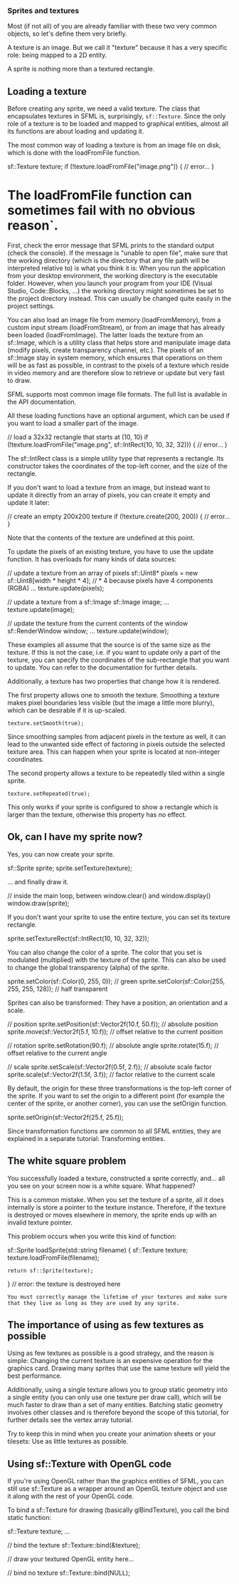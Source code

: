 ### Sprites and textures

Most (if not all) of you are already familiar with these two very common objects, so let's define them very briefly.

A texture is an image. But we call it "texture" because it has a very specific role: being mapped to a 2D entity.

A sprite is nothing more than a textured rectangle. 

## Loading a texture

Before creating any sprite, we need a valid texture. The class that encapsulates textures in SFML is, surprisingly, `sf::Texture`. 
Since the only role of a texture is to be loaded and mapped to graphical entities, almost all its functions are about loading and updating it.

The most common way of loading a texture is from an image file on disk, which is done with the loadFromFile function.

sf::Texture texture;
if (!texture.loadFromFile("image.png"))
{
    // error...
}

# The loadFromFile function can sometimes fail with no obvious reason`. 
First, check the error message that SFML prints to the standard output (check the console). 
If the message is "unable to open file", make sure that the working directory (which is the directory that any file path will be interpreted relative to) is what you think it is: 
When you run the application from your desktop environment, the working directory is the executable folder. 
However, when you launch your program from your IDE (Visual Studio, Code::Blocks, ...) the working directory might sometimes be set to the project directory instead. 
This can usually be changed quite easily in the project settings.

You can also load an image file from memory (loadFromMemory), 
from a custom input stream (loadFromStream), or 
from an image that has already been loaded (loadFromImage). 
The latter loads the texture from an sf::Image, which is a utility class that helps store and manipulate image data (modify pixels, create transparency channel, etc.). 
The pixels of an sf::Image stay in system memory, which ensures that operations on them will be as fast as possible, in contrast to the pixels of a texture which reside in video memory and are therefore slow to retrieve or update but very fast to draw.

SFML supports most common image file formats. The full list is available in the API documentation.

All these loading functions have an optional argument, which can be used if you want to load a smaller part of the image.


// load a 32x32 rectangle that starts at (10, 10)
if (!texture.loadFromFile("image.png", sf::IntRect(10, 10, 32, 32)))
{
    // error...
}


The sf::IntRect class is a simple utility type that represents a rectangle. Its constructor takes the coordinates of the top-left corner, and the size of the rectangle.

If you don't want to load a texture from an image, but instead want to update it directly from an array of pixels, you can create it empty and update it later:

// create an empty 200x200 texture
if (!texture.create(200, 200))
{
    // error...
}

Note that the contents of the texture are undefined at this point.

To update the pixels of an existing texture, you have to use the update function. It has overloads for many kinds of data sources:

// update a texture from an array of pixels
sf::Uint8* pixels = new sf::Uint8[width * height * 4]; // * 4 because pixels have 4 components (RGBA)
...
texture.update(pixels);

// update a texture from a sf::Image
sf::Image image;
...
texture.update(image);

// update the texture from the current contents of the window
sf::RenderWindow window;
...
texture.update(window);


These examples all assume that the source is of the same size as the texture. If this is not the case, i.e. if you want to update only a part of the texture, you can specify the coordinates of the sub-rectangle that you want to update. You can refer to the documentation for further details.

Additionally, a texture has two properties that change how it is rendered.

The first property allows one to smooth the texture. Smoothing a texture makes pixel boundaries less visible (but the image a little more blurry), which can be desirable if it is up-scaled.

`texture.setSmooth(true);`

Since smoothing samples from adjacent pixels in the texture as well, it can lead to the unwanted side effect of factoring in pixels outside the selected texture area. This can happen when your sprite is located at non-integer coordinates.

The second property allows a texture to be repeatedly tiled within a single sprite.

`texture.setRepeated(true);`

This only works if your sprite is configured to show a rectangle which is larger than the texture, otherwise this property has no effect. 



## Ok, can I have my sprite now?

Yes, you can now create your sprite.

sf::Sprite sprite;
sprite.setTexture(texture);

... and finally draw it.

// inside the main loop, between window.clear() and window.display()
window.draw(sprite);

If you don't want your sprite to use the entire texture, you can set its texture rectangle.

sprite.setTextureRect(sf::IntRect(10, 10, 32, 32));

You can also change the color of a sprite. The color that you set is modulated (multiplied) with the texture of the sprite. This can also be used to change the global transparency (alpha) of the sprite.

sprite.setColor(sf::Color(0, 255, 0)); // green
sprite.setColor(sf::Color(255, 255, 255, 128)); // half transparent


Sprites can also be transformed: They have a position, an orientation and a scale.

// position
sprite.setPosition(sf::Vector2f(10.f, 50.f)); // absolute position
sprite.move(sf::Vector2f(5.f, 10.f)); // offset relative to the current position

// rotation
sprite.setRotation(90.f); // absolute angle
sprite.rotate(15.f); // offset relative to the current angle

// scale
sprite.setScale(sf::Vector2f(0.5f, 2.f)); // absolute scale factor
sprite.scale(sf::Vector2f(1.5f, 3.f)); // factor relative to the current scale

By default, the origin for these three transformations is the top-left corner of the sprite. If you want to set the origin to a different point (for example the center of the sprite, or another corner), you can use the setOrigin function.

sprite.setOrigin(sf::Vector2f(25.f, 25.f));

Since transformation functions are common to all SFML entities, they are explained in a separate tutorial: Transforming entities.

## The white square problem

You successfully loaded a texture, constructed a sprite correctly, and... all you see on your screen now is a white square. What happened?

This is a common mistake. When you set the texture of a sprite, all it does internally is store a pointer to the texture instance. Therefore, if the texture is destroyed or moves elsewhere in memory, the sprite ends up with an invalid texture pointer.

This problem occurs when you write this kind of function:

sf::Sprite loadSprite(std::string filename)
{
    sf::Texture texture;
    texture.loadFromFile(filename);

    return sf::Sprite(texture);
} // error: the texture is destroyed here

`You must correctly manage the lifetime of your textures and make sure that they live as long as they are used by any sprite.` 

## The importance of using as few textures as possible
Using as few textures as possible is a good strategy, and the reason is simple: Changing the current texture is an expensive operation for the graphics card. Drawing many sprites that use the same texture will yield the best performance.

Additionally, using a single texture allows you to group static geometry into a single entity (you can only use one texture per draw call), which will be much faster to draw than a set of many entities. Batching static geometry involves other classes and is therefore beyond the scope of this tutorial, for further details see the vertex array tutorial.

Try to keep this in mind when you create your animation sheets or your tilesets: Use as little textures as possible.

## Using sf::Texture with OpenGL code
If you're using OpenGL rather than the graphics entities of SFML, you can still use sf::Texture as a wrapper around an OpenGL texture object and use it along with the rest of your OpenGL code.

To bind a sf::Texture for drawing (basically glBindTexture), you call the bind static function:

sf::Texture texture;
...

// bind the texture
sf::Texture::bind(&texture);

// draw your textured OpenGL entity here...

// bind no texture
sf::Texture::bind(NULL);
